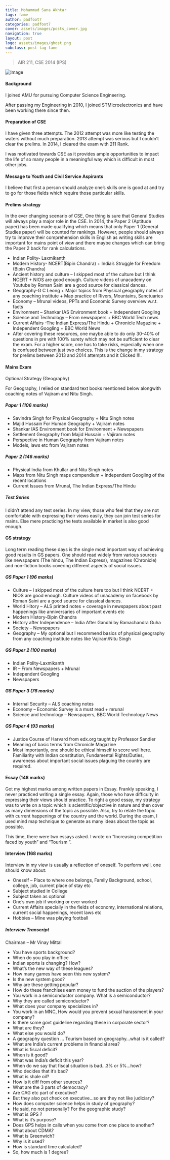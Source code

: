 ```yaml
---
title: Mohammad Sana Akhtar
tags: fame
author: padfoot7
categories: padfoot7
cover: assets/images/posts_cover.jpg
navigation: true
layout: post
logo: assets/images/ghost.png
subclass: post tag-fame
---
```


> AIR 211, CSE 2014 (IPS)

![Image](https://amu2ias.files.wordpress.com/2015/09/msa.jpg?w=300&h=200)

#### Background

I joined AMU for pursuing Computer Science Engineering.

After passing my Engineering in 2010, I joined STMicroelectronics and have been working there since then.

#### Preparation of CSE

I have given three attempts. The 2012 attempt was more like testing the waters without much preparation. 2013 attempt was serious but I couldn’t clear the prelims. In 2014, I cleared the exam with 211 Rank.

I was motivated towards CSE as it provides ample opportunities to impact the life of so many people in a meaningful way which is difficult in most other jobs.

 

#### Message to Youth and Civil Service Aspirants

I believe that first a person should analyze one’s skills one is good at and try to go for those fields which require those particular skills.

#### Prelims strategy

In the ever changing scenario of CSE, One thing is sure that General Studies will always play a major role in the CSE. In 2014, the Paper 2 (Aptitude paper) has been made qualifying which means that only Paper 1 (General Studies paper) will be counted for rankings. However, people should always try to improve their comprehension skills in English as writing skills are important for mains point of view and there maybe changes which can bring the Paper 2 back for rank calculations.

* Indian Polity- Laxmikanth
* Modern History- NCERT(Bipin Chandra) + India’s Struggle for Freedom (Bipin Chandra)
* Ancient history and culture – I skipped most of the culture but I think NCERT + NIOS are good enough. Culture videos of unacademy on Youtube by Roman Saini are a good source for classical dances.
* Geography-G C Leong + Major topics from Physical geography notes of any coaching institute + Map practice of Rivers, Mountains, Sanctuaries
* Economy – Mrunal videos, PPTs and Economic Survey overview w.r.t. facts
* Environment – Shankar IAS Environment book + Independent Googling
* Science and Technology – From newspapers + BBC World Tech news
* Current Affairs -The Indian Express/The Hindu + Chronicle Magazine + Independent Googling + BBC World News
* After covering these resources, one maybe able to do only 30-40% of questions in pre with 100% surety which may not be sufficient to clear the exam. For a higher score, one has to take risks, especially when one is confused between just two choices. This is the change in my strategy for prelims between 2013 and 2014 attempts and it Clicked !!!.

 

#### Mains Exam

Optional Strategy (Geography)

For Geography, I relied on standard text books mentioned below alongwith coaching notes of Vajiram and Nitu Singh.

##### Paper 1 (106 marks)

* Savindra Singh for Physical Geography + Nitu Singh notes
* Majid Hussain For Human Geography + Vajiram notes
* Shankar IAS Environment book for Environment + Newspapers
* Settlement Geography from Majid Hussain + Vajiram notes
* Perspective in Human Geography from Vajiram notes
* Models, laws etc from Vajiram notes
##### Paper 2 (146 marks)

* Physical India from Khullar and Nitu Singh notes
* Maps from Nitu Singh maps compendium + independent Googling of the recent locations
* Current Issues from Mrunal, The Indian Express/The Hindu
##### Test Series

I didn’t attend any test series. In my view, those who feel that they are not comfortable with expressing their views easily, they can join test series for mains. Else mere practicing the tests available in market is also good enough.

 

####  GS strategy

Long term reading these days is the single most important way of achieving good results in GS papers. One should read widely from various sources like newspapers (The hindu, The Indian Express), magazines (Chronicle) and non-fiction books covering different aspects of social issues.

##### GS Paper 1 (96 marks)

* Culture – I skipped most of the culture here too but I think NCERT + NIOS are good enough. Culture videos of unacademy on facebook by Roman Saini are a good source for classical dances.
* World Hitory – ALS printed notes + coverage in newspapers about past happenings like anniversaries of important events etc
* Modern History-Bipin Chandra
* History after Independence – India After Gandhi by Ramachandra Guha
* Society – Newspapers
* Geography – My optional but I recommend basics of physical geography from any coaching institute notes like Vajiram/Nitu Singh
##### GS Paper 2 (100 marks)

* Indian Polity-Laxmikanth
* IR – From Newspapers + Mrunal
* Independent Googling
* Newspapers
##### GS Paper 3 (76 marks)

* Internal Security – ALS coaching notes
* Economy – Economic Survey is a must read + mrunal
* Science and technology – Newspapers, BBC World Technology News
##### GS Paper 4 (93 marks)

* Justice Course of Harvard from edx.org taught by Professor Sandler
* Meaning of basic terms from Chronicle Magazine
* Most importantly, one should be ethical himself to score well here. Familiarity with Indian constitution, Fundamental Rights/Duties, awareness about important social issues plaguing the country are required.
 

#### Essay (148 marks)

Got my highest marks among written papers in Essay. Frankly speaking, I never practiced writing a single essay. Again, those who have difficulty in expressing their views should practice. To right a good essay, my strategy was to write on a topic which is scientific/objective in nature and then cover as many dimensions of the topic as possible. Also, try to relate the topic with current happenings of the country and the world. During the exam, I used mind map technique to generate as many ideas about the topic as possible.

This time, there were two essays asked. I wrote on “Increasing competition faced by youth” and “Tourism ”.

 

#### Interview (168 marks)

Interview in my view is usually a reflection of oneself. To perform well, one should know about:

* Oneself – Place to where one belongs, Family Background, school, college, job, current place of stay etc
* Subject studied in College
* Subject taken as optional
* One’s own job if working or ever worked
* Current Affairs specially in the fields of economy, international relations, current social happenings, recent laws etc
* Hobbies – Mine was playing football
 
##### Interview Transcript

Chairman – Mr Vinay Mittal

* You have sports background?
* When do you play in office
* Indian sports is changing? How?
* What’s the new way of these leagues?
* How many games have seen this new system?
* Is the new system good?
* Why are these getting popular?
* How do these franchises earn money to fund the auction of the players?
* You work in a semiconductor company. What is a semiconductor?
* Why they are called semiconductor?
* What does your company specializes in?
* You work in an MNC, How would you prevent sexual harassment in your company?
* Is there some govt guideline regarding these in corporate sector?
* What are they?
* What else you would do?
* A geography question … Tourism based on geography…what is it called?
* What are India’s current problems in financial area?
* What is fiscal deficit?
* When is it good?
* What was India’s deficit this year?
* When do we say that fiscal situation is bad…3% or 5%…how?
* Who decides that it’s bad?
* What is shale oil?
* How is it diff from other sources?
* What are the 3 parts of democracy?
* Are CAG etc part of executive?
* But they also put check on executive…so are they not like judiciary?
* How does computer science helps in study of geography?
* He said, no not personally? For the geographic study?
* What is GPS ?
* What is it’s purpose?
* Does GPS helps in calls when you come from one place to another?
* What about CDMA?
* What is Greenwich?
* Why is it used?
* How is standard time calculated?
* So, how much is 1 degree?